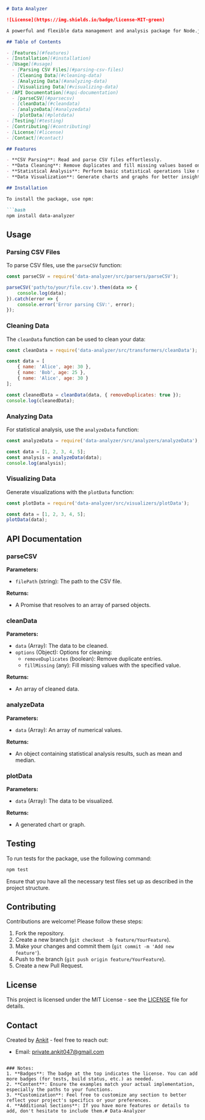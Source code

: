 
```markdown
# Data Analyzer

![License](https://img.shields.io/badge/license-MIT-green)

A powerful and flexible data management and analysis package for Node.js. This package provides functionalities for parsing CSV files, cleaning data, performing statistical analysis, and visualizing data.

## Table of Contents

- [Features](#features)
- [Installation](#installation)
- [Usage](#usage)
  - [Parsing CSV Files](#parsing-csv-files)
  - [Cleaning Data](#cleaning-data)
  - [Analyzing Data](#analyzing-data)
  - [Visualizing Data](#visualizing-data)
- [API Documentation](#api-documentation)
  - [parseCSV](#parsecsv)
  - [cleanData](#cleandata)
  - [analyzeData](#analyzedata)
  - [plotData](#plotdata)
- [Testing](#testing)
- [Contributing](#contributing)
- [License](#license)
- [Contact](#contact)

## Features

- **CSV Parsing**: Read and parse CSV files effortlessly.
- **Data Cleaning**: Remove duplicates and fill missing values based on specified rules.
- **Statistical Analysis**: Perform basic statistical operations like mean, median, mode, etc.
- **Data Visualization**: Generate charts and graphs for better insights.

## Installation

To install the package, use npm:

```bash
npm install data-analyzer
```

## Usage

### Parsing CSV Files

To parse CSV files, use the `parseCSV` function:

```javascript
const parseCSV = require('data-analyzer/src/parsers/parseCSV');

parseCSV('path/to/your/file.csv').then(data => {
    console.log(data);
}).catch(error => {
    console.error('Error parsing CSV:', error);
});
```

### Cleaning Data

The `cleanData` function can be used to clean your data:

```javascript
const cleanData = require('data-analyzer/src/transformers/cleanData');

const data = [
    { name: 'Alice', age: 30 },
    { name: 'Bob', age: 25 },
    { name: 'Alice', age: 30 }
];

const cleanedData = cleanData(data, { removeDuplicates: true });
console.log(cleanedData);
```

### Analyzing Data

For statistical analysis, use the `analyzeData` function:

```javascript
const analyzeData = require('data-analyzer/src/analyzers/analyzeData');

const data = [1, 2, 3, 4, 5];
const analysis = analyzeData(data);
console.log(analysis);
```

### Visualizing Data

Generate visualizations with the `plotData` function:

```javascript
const plotData = require('data-analyzer/src/visualizers/plotData');

const data = [1, 2, 3, 4, 5];
plotData(data);
```

## API Documentation

### parseCSV

**Parameters:**
- `filePath` (string): The path to the CSV file.

**Returns:** 
- A Promise that resolves to an array of parsed objects.

### cleanData

**Parameters:**
- `data` (Array): The data to be cleaned.
- `options` (Object): Options for cleaning:
  - `removeDuplicates` (boolean): Remove duplicate entries.
  - `fillMissing` (any): Fill missing values with the specified value.

**Returns:**
- An array of cleaned data.

### analyzeData

**Parameters:**
- `data` (Array): An array of numerical values.

**Returns:**
- An object containing statistical analysis results, such as mean and median.

### plotData

**Parameters:**
- `data` (Array): The data to be visualized.

**Returns:**
- A generated chart or graph.

## Testing

To run tests for the package, use the following command:

```bash
npm test
```

Ensure that you have all the necessary test files set up as described in the project structure.

## Contributing

Contributions are welcome! Please follow these steps:

1. Fork the repository.
2. Create a new branch (`git checkout -b feature/YourFeature`).
3. Make your changes and commit them (`git commit -m 'Add new feature'`).
4. Push to the branch (`git push origin feature/YourFeature`).
5. Create a new Pull Request.

## License

This project is licensed under the MIT License - see the [LICENSE](LICENSE) file for details.

## Contact

Created by [Ankit](https://github.com/imankii01) - feel free to reach out:

- Email: [private.ankit047@gmail.com](mailto:private.ankit047@gmail.com)

```

### Notes:
1. **Badges**: The badge at the top indicates the license. You can add more badges (for tests, build status, etc.) as needed.
2. **Content**: Ensure the examples match your actual implementation, especially the paths to your functions.
3. **Customization**: Feel free to customize any section to better reflect your project's specifics or your preferences.
4. **Additional Sections**: If you have more features or details to add, don't hesitate to include them.# Data-Analyzer
